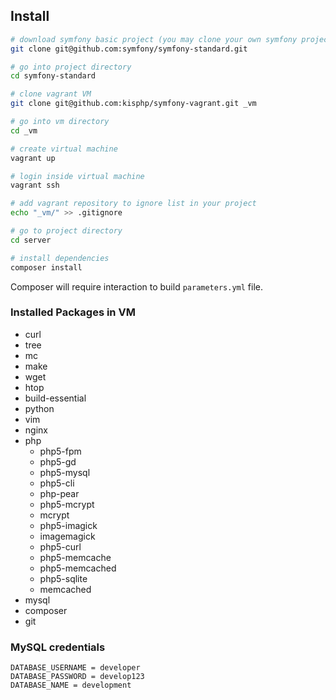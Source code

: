 ## Install

```bash
# download symfony basic project (you may clone your own symfony project)
git clone git@github.com:symfony/symfony-standard.git

# go into project directory
cd symfony-standard

# clone vagrant VM
git clone git@github.com:kisphp/symfony-vagrant.git _vm

# go into vm directory
cd _vm

# create virtual machine
vagrant up

# login inside virtual machine
vagrant ssh

# add vagrant repository to ignore list in your project
echo "_vm/" >> .gitignore 

# go to project directory
cd server

# install dependencies
composer install

```

Composer will require interaction to build `parameters.yml` file.

### Installed Packages in VM

- curl
- tree
- mc
- make
- wget
- htop
- build-essential
- python
- vim
- nginx
- php
    - php5-fpm
    - php5-gd
    - php5-mysql
    - php5-cli
    - php-pear
    - php5-mcrypt
    - mcrypt
    - php5-imagick
    - imagemagick
    - php5-curl
    - php5-memcache
    - php5-memcached
    - php5-sqlite
    - memcached
- mysql
- composer
- git

### MySQL credentials

```
DATABASE_USERNAME = developer
DATABASE_PASSWORD = develop123
DATABASE_NAME = development
```